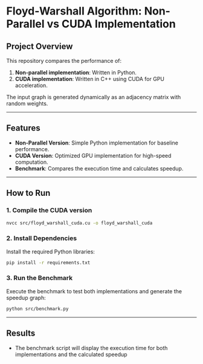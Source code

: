 # Floyd-Warshall Algorithm: Non-Parallel vs CUDA Implementation

## Project Overview
This repository compares the performance of:
1. **Non-parallel implementation**: Written in Python.
2. **CUDA implementation**: Written in C++ using CUDA for GPU acceleration.

The input graph is generated dynamically as an adjacency matrix with random weights.

---

## Features
- **Non-Parallel Version**: Simple Python implementation for baseline performance.
- **CUDA Version**: Optimized GPU implementation for high-speed computation.
- **Benchmark**: Compares the execution time and calculates speedup.

---

## How to Run

### 1. Compile the CUDA version
```bash
nvcc src/floyd_warshall_cuda.cu -o floyd_warshall_cuda
```

### 2. Install Dependencies
Install the required Python libraries:

```bash
pip install -r requirements.txt
```

### 3. Run the Benchmark
Execute the benchmark to test both implementations and generate the speedup graph:

```bash
python src/benchmark.py
```

---

## Results
- The benchmark script will display the execution time for both implementations and the calculated speedup

